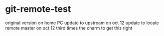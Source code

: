 # git-remote-test
original version on home PC
update to upstream on oct 12
update to locate remote master on oct 12
third times the charm to get this right
